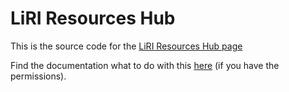 # LiRI Resources Hub

This is the source code for the [LiRI Resources Hub page](https://www.liri.uzh.ch/en/resources-hub.html)

Find the documentation what to do with this [here](https://uzh.sharepoint.com/sites/LiRITeamMeeting/Shared%20Documents/Forms/AllItems.aspx?id=%2Fsites%2FLiRITeamMeeting%2FShared%20Documents%2FGeneral%2FResources%2FLiRI%20Resources%20Hub%20Magnolia%20Guide%2Epdf&viewid=a89a4f8d%2Dbf96%2D4c76%2D9d9e%2Dee959ba3d45e&parent=%2Fsites%2FLiRITeamMeeting%2FShared%20Documents%2FGeneral%2FResources) (if you have the permissions).